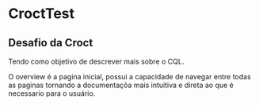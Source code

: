 # CroctTest

## Desafio da Croct

Tendo como objetivo de descrever mais sobre o CQL.

O overview é a pagina inicial, possui a capacidade de navegar entre todas as paginas tornando a documentaçõa mais intuitiva e direta ao que é necessario para o usuário.

